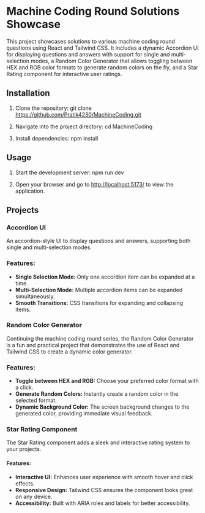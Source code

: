 # Machine Coding Round Solutions Showcase

This project showcases solutions to various machine coding round questions using React and Tailwind CSS. It includes a dynamic Accordion UI for displaying questions and answers with support for single and multi-selection modes, a Random Color Generator that allows toggling between HEX and RGB color formats to generate random colors on the fly, and a Star Rating component for interactive user ratings.

## Installation

1. Clone the repository:
git clone https://github.com/Pratik4230/MachineCoding.git


2. Navigate into the project directory:
    cd MachineCoding

3. Install dependencies:
    npm install


## Usage

1. Start the development server:
    npm run dev

2. Open your browser and go to [http://localhost:5173/](http://localhost:5173/) to view the application.   



## Projects

### Accordion UI

An accordion-style UI to display questions and answers, supporting both single and multi-selection modes.

### Features:
- **Single Selection Mode:** Only one accordion item can be expanded at a time.
- **Multi-Selection Mode:** Multiple accordion items can be expanded simultaneously.
- **Smooth Transitions:** CSS transitions for expanding and collapsing items.

### Random Color Generator

Continuing the machine coding round series, the Random Color Generator is a fun and practical project that demonstrates the use of React and Tailwind CSS to create a dynamic color generator.

### Features:
- **Toggle between HEX and RGB:** Choose your preferred color format with a click.
- **Generate Random Colors:** Instantly create a random color in the selected format.
- **Dynamic Background Color:** The screen background changes to the generated color, providing immediate visual feedback.


### Star Rating Component

The Star Rating component adds a sleek and interactive rating system to your projects.

#### Features:
- **Interactive UI:** Enhances user experience with smooth hover and click effects.
- **Responsive Design:** Tailwind CSS ensures the component looks great on any device.
- **Accessibility:** Built with ARIA roles and labels for better accessibility.